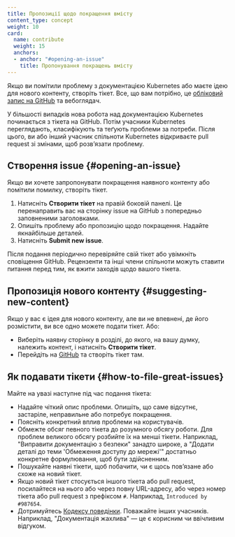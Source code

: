 ```yaml
---
title: Пропозиції щодо покращення вмісту
content_type: concept
weight: 10
card:
  name: contribute
  weight: 15
  anchors:
  - anchor: "#opening-an-issue"
    title: Пропонування покращень вмісту
---
```


<!-- overview -->

Якщо ви помітили проблему з документацією Kubernetes або маєте ідею для нового контенту, створіть тікет. Все, що вам потрібно, це [обліковий запис на GitHub](https://github.com/join) та вебоглядач.

У більшості випадків нова робота над документацією Kubernetes починається з тікета на GitHub. Потім учасники Kubernetes переглядають, класифікують та теґують проблеми за потреби. Після цього, ви або інший учасник спільноти Kubernetes відкриваєте pull request зі змінами, щоб розвʼязати проблему.

<!-- основний текст -->

## Створення issue {#opening-an-issue}

Якщо ви хочете запропонувати покращення наявного контенту або помітили помилку, створіть тікет.

1. Натисніть **Створити тікет** на правій боковій панелі. Це перенаправить вас на сторінку issue на GitHub з попередньо заповненими заголовками.
2. Опишіть проблему або пропозицію щодо покращення. Надайте якнайбільше деталей.
3. Натисніть **Submit new issue**.

Після подання періодично перевіряйте свій тікет або увімкніть сповіщення GitHub. Рецензенти та інші члени спільноти можуть ставити питання перед тим, як вжити заходів щодо вашого тікета.

## Пропозиція нового контенту {#suggesting-new-content}

Якщо у вас є ідея для нового контенту, але ви не впевнені, де його розмістити, ви все одно можете подати тікет. Або:

- Виберіть наявну сторінку в розділі, до якого, на вашу думку, належить контент, і натисніть **Створити тікет**.
- Перейдіть на [GitHub](https://github.com/kubernetes/website/issues/new/) та створіть тікет там.

## Як подавати тікети {#how-to-file-great-issues}

Майте на увазі наступне під час подання тікета:

- Надайте чіткий опис проблеми. Опишіть, що саме відсутнє, застаріле, неправильне або потребує покращення.
- Поясніть конкретний вплив проблеми на користувачів.
- Обмежте обсяг певного тікета до розумного обсягу роботи. Для проблем великого обсягу розбийте їх на менші тікети. Наприклад, "Виправити документацію з безпеки" занадто широке, а "Додати деталі до теми 'Обмеження доступу до мережі'" достатньо конкретне формулювання, щоб бути здійсненним.
- Пошукайте наявні тікети, щоб побачити, чи є щось повʼязане або схоже на новий тікет.
- Якщо новий тікет стосується іншого тікета або pull request, посилайтеся на нього або через повну URL-адресу, або через номер тікета або pull request з префіксом `#`. Наприклад, `Introduced by #987654`.
- Дотримуйтесь [Кодексу поведінки](/uk/community/code-of-conduct/). Поважайте інших учасників. Наприклад, "Документація жахлива" — це є корисним чи ввічливим відгуком.

